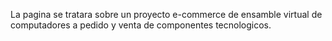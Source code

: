 La pagina se tratara sobre un proyecto e-commerce de ensamble virtual de computadores a pedido y venta de componentes tecnologicos.